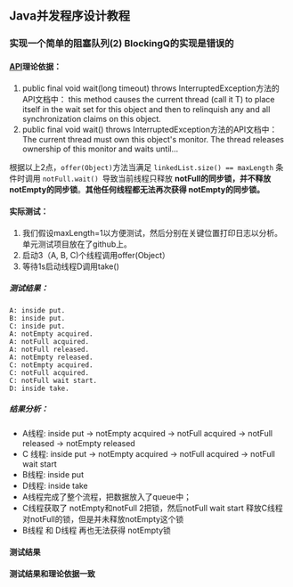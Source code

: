 ## Java并发程序设计教程

### 实现一个简单的阻塞队列(2) BlockingQ的实现是错误的

#### [API](https://docs.oracle.com/javase/7/docs/api/ )理论依据：

1. public final void wait(long timeout) throws InterruptedException方法的API文档中：
   this method causes the current thread (call it T) to place itself in the wait set for this object and then to relinquish any and all synchronization claims on this object.
1. public final void wait() throws InterruptedException方法的API文档中：
   The current thread must own this object's monitor. The thread releases ownership of this monitor and waits until...

根据以上2点，`offer(Object)`方法当满足 `linkedList.size() == maxLength` 条件时调用 `notFull.wait() `导致当前线程只释放 **notFull的同步锁，并不释放notEmpty的同步锁**。**其他任何线程都无法再次获得 notEmpty的同步锁。**

#### 实际测试：

1. 我们假设maxLength=1以方便测试，然后分别在关键位置打印日志以分析。单元测试项目放在了github上。
1. 启动3（A, B, C)个线程调用offer(Object）
1. 等待1s启动线程D调用take()

##### 测试结果：

```
A: inside put.
B: inside put.
C: inside put.
A: notEmpty acquired.
A: notFull acquired.
A: notFull released.
A: notEmpty released.
C: notEmpty acquired.
C: notFull acquired.
C: notFull wait start.
D: inside take.
```

##### 结果分析：

- A线程: inside put -> notEmpty acquired -> notFull acquired -> notFull released -> notEmpty released
- C 线程: inside put -> notEmpty acquired -> notFull acquired -> notFull wait start
- B线程: inside put
- D线程: inside take
- A线程完成了整个流程，把数据放入了queue中；
- C线程获取了 notEmpty和notFull 2把锁，然后notFull wait start 释放C线程对notFull的锁，但是并未释放notEmpty这个锁
- B线程 和 D线程 再也无法获得 notEmpty锁


#### 测试结果

**测试结果和理论依据一致**